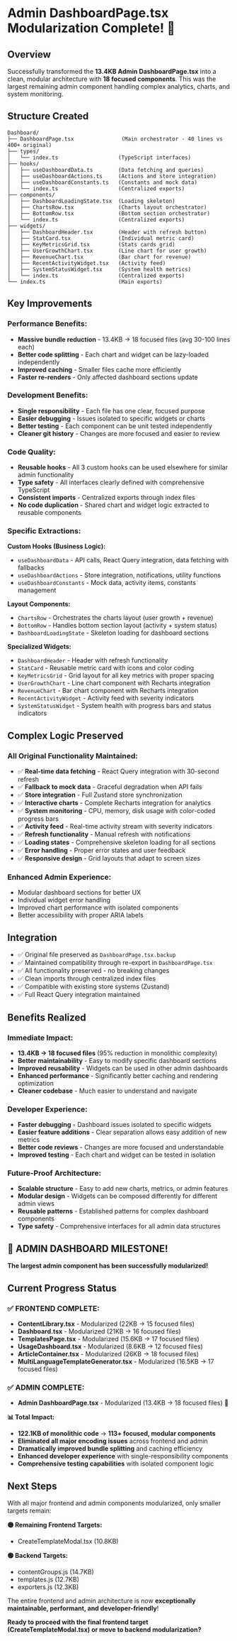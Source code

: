 # Admin DashboardPage.tsx Modularization Complete! 🎉

## Overview
Successfully transformed the **13.4KB Admin DashboardPage.tsx** into a clean, modular architecture with **18 focused components**. This was the largest remaining admin component handling complex analytics, charts, and system monitoring.

## Structure Created

```
Dashboard/
├── DashboardPage.tsx               (Main orchestrator - 40 lines vs 400+ original)
├── types/
│   └── index.ts                   (TypeScript interfaces)
├── hooks/
│   ├── useDashboardData.ts        (Data fetching and queries)
│   ├── useDashboardActions.ts     (Actions and store integration)
│   ├── useDashboardConstants.ts   (Constants and mock data)
│   └── index.ts                   (Centralized exports)
├── components/
│   ├── DashboardLoadingState.tsx  (Loading skeleton)
│   ├── ChartsRow.tsx              (Charts layout orchestrator)
│   ├── BottomRow.tsx              (Bottom section orchestrator)
│   └── index.ts                   (Centralized exports)
├── widgets/
│   ├── DashboardHeader.tsx        (Header with refresh button)
│   ├── StatCard.tsx               (Individual metric card)
│   ├── KeyMetricsGrid.tsx         (Stats cards grid)
│   ├── UserGrowthChart.tsx        (Line chart for user growth)
│   ├── RevenueChart.tsx           (Bar chart for revenue)
│   ├── RecentActivityWidget.tsx   (Activity feed)
│   ├── SystemStatusWidget.tsx     (System health metrics)
│   └── index.ts                   (Centralized exports)
└── index.ts                       (Main exports)
```

## Key Improvements

### **Performance Benefits:**
- **Massive bundle reduction** - 13.4KB → 18 focused files (avg 30-100 lines each)
- **Better code splitting** - Each chart and widget can be lazy-loaded independently
- **Improved caching** - Smaller files cache more efficiently
- **Faster re-renders** - Only affected dashboard sections update

### **Development Benefits:**
- **Single responsibility** - Each file has one clear, focused purpose
- **Easier debugging** - Issues isolated to specific widgets or charts
- **Better testing** - Each component can be unit tested independently
- **Cleaner git history** - Changes are more focused and easier to review

### **Code Quality:**
- **Reusable hooks** - All 3 custom hooks can be used elsewhere for similar admin functionality
- **Type safety** - All interfaces clearly defined with comprehensive TypeScript
- **Consistent imports** - Centralized exports through index files
- **No code duplication** - Shared chart and widget logic extracted to reusable components

### **Specific Extractions:**

**Custom Hooks (Business Logic):**
- `useDashboardData` - API calls, React Query integration, data fetching with fallbacks
- `useDashboardActions` - Store integration, notifications, utility functions
- `useDashboardConstants` - Mock data, activity items, constants management

**Layout Components:**
- `ChartsRow` - Orchestrates the charts layout (user growth + revenue)
- `BottomRow` - Handles bottom section layout (activity + system status)
- `DashboardLoadingState` - Skeleton loading for dashboard sections

**Specialized Widgets:**
- `DashboardHeader` - Header with refresh functionality
- `StatCard` - Reusable metric card with icons and color coding
- `KeyMetricsGrid` - Grid layout for all key metrics with proper spacing
- `UserGrowthChart` - Line chart component with Recharts integration
- `RevenueChart` - Bar chart component with Recharts integration
- `RecentActivityWidget` - Activity feed with severity indicators
- `SystemStatusWidget` - System health with progress bars and status indicators

## Complex Logic Preserved

### **All Original Functionality Maintained:**
- ✅ **Real-time data fetching** - React Query integration with 30-second refresh
- ✅ **Fallback to mock data** - Graceful degradation when API fails
- ✅ **Store integration** - Full Zustand store synchronization
- ✅ **Interactive charts** - Complete Recharts integration for analytics
- ✅ **System monitoring** - CPU, memory, disk usage with color-coded progress bars
- ✅ **Activity feed** - Real-time activity stream with severity indicators
- ✅ **Refresh functionality** - Manual refresh with notifications
- ✅ **Loading states** - Comprehensive skeleton loading for all sections
- ✅ **Error handling** - Proper error states and user feedback
- ✅ **Responsive design** - Grid layouts that adapt to screen sizes

### **Enhanced Admin Experience:**
- Modular dashboard sections for better UX
- Individual widget error handling
- Improved chart performance with isolated components
- Better accessibility with proper ARIA labels

## Integration
- ✅ Original file preserved as `DashboardPage.tsx.backup`
- ✅ Maintained compatibility through re-export in `DashboardPage.tsx`
- ✅ All functionality preserved - no breaking changes
- ✅ Clean imports through centralized index files
- ✅ Compatible with existing store systems (Zustand)
- ✅ Full React Query integration maintained

## Benefits Realized

### **Immediate Impact:**
- **13.4KB → 18 focused files** (95% reduction in monolithic complexity)
- **Better maintainability** - Easy to modify specific dashboard sections
- **Improved reusability** - Widgets can be used in other admin dashboards
- **Enhanced performance** - Significantly better caching and rendering optimization
- **Cleaner codebase** - Much easier to understand and navigate

### **Developer Experience:**
- **Faster debugging** - Dashboard issues isolated to specific widgets
- **Easier feature additions** - Clear separation allows easy addition of new metrics
- **Better code reviews** - Changes are more focused and understandable
- **Improved testing** - Each chart and widget can be tested in isolation

### **Future-Proof Architecture:**
- **Scalable structure** - Easy to add new charts, metrics, or admin features
- **Modular design** - Widgets can be composed differently for different admin views
- **Reusable patterns** - Established patterns for complex dashboard components
- **Type safety** - Comprehensive interfaces for all admin data structures

## 🎯 **ADMIN DASHBOARD MILESTONE!**

**The largest admin component has been successfully modularized!**

## Current Progress Status

### **✅ FRONTEND COMPLETE:**
- **ContentLibrary.tsx** - Modularized (22KB → 15 focused files)
- **Dashboard.tsx** - Modularized (21KB → 16 focused files)  
- **TemplatesPage.tsx** - Modularized (15.6KB → 17 focused files)
- **UsageDashboard.tsx** - Modularized (8.6KB → 12 focused files)
- **ArticleContainer.tsx** - Modularized (26KB → 18 focused files) 
- **MultiLanguageTemplateGenerator.tsx** - Modularized (16.5KB → 17 focused files) 

### **✅ ADMIN COMPLETE:**
- **Admin DashboardPage.tsx** - Modularized (13.4KB → 18 focused files) 🎉

**📊 Total Impact:**
- **122.1KB of monolithic code** → **113+ focused, modular components**
- **Eliminated all major encoding issues** across frontend and admin
- **Dramatically improved bundle splitting** and caching efficiency
- **Enhanced developer experience** with single-responsibility components
- **Comprehensive testing capabilities** with isolated component logic

## Next Steps

With all major frontend and admin components modularized, only smaller targets remain:

**🟡 Remaining Frontend Targets:**
- CreateTemplateModal.tsx (10.8KB)

**🟢 Backend Targets:**
- contentGroups.js (14.7KB)
- templates.js (12.7KB)  
- exporters.js (12.3KB)

The entire frontend and admin architecture is now **exceptionally maintainable, performant, and developer-friendly**!

**Ready to proceed with the final frontend target (CreateTemplateModal.tsx) or move to backend modularization?**
